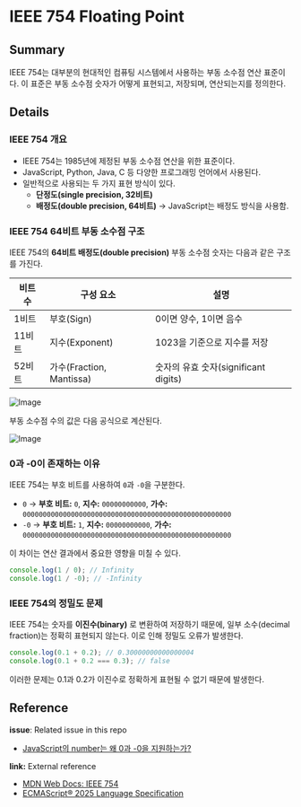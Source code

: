 # IEEE 754 Floating Point

## Summary

IEEE 754는 대부분의 현대적인 컴퓨팅 시스템에서 사용하는 부동 소수점 연산 표준이다. 이 표준은 부동 소수점 숫자가 어떻게 표현되고, 저장되며, 연산되는지를 정의한다.

## Details

### IEEE 754 개요

- IEEE 754는 1985년에 제정된 부동 소수점 연산을 위한 표준이다.
- JavaScript, Python, Java, C 등 다양한 프로그래밍 언어에서 사용된다.
- 일반적으로 사용되는 두 가지 표현 방식이 있다.
  - **단정도(single precision, 32비트)**
  - **배정도(double precision, 64비트)** → JavaScript는 배정도 방식을 사용함.

### IEEE 754 64비트 부동 소수점 구조

IEEE 754의 **64비트 배정도(double precision)** 부동 소수점 숫자는 다음과 같은 구조를 가진다.

| 비트 수 | 구성 요소                | 설명                                 |
| ------- | ------------------------ | ------------------------------------ |
| 1비트   | 부호(Sign)               | 0이면 양수, 1이면 음수               |
| 11비트  | 지수(Exponent)           | 1023을 기준으로 지수를 저장          |
| 52비트  | 가수(Fraction, Mantissa) | 숫자의 유효 숫자(significant digits) |

![Image](https://github.com/user-attachments/assets/efffecb3-534d-478f-8a93-d9f0f729f607)

부동 소수점 수의 값은 다음 공식으로 계산된다.

![Image](https://github.com/user-attachments/assets/e42dab7f-2340-4f6a-ba1e-cb4e0d14ead4)

### 0과 -0이 존재하는 이유

IEEE 754는 부호 비트를 사용하여 `0`과 `-0`을 구분한다.

- `0` → **부호 비트:** `0`, **지수:** `00000000000`, **가수:** `0000000000000000000000000000000000000000000000000000`
- `-0` → **부호 비트:** `1`, **지수:** `00000000000`, **가수:** `0000000000000000000000000000000000000000000000000000`

이 차이는 연산 결과에서 중요한 영향을 미칠 수 있다.

```javascript
console.log(1 / 0); // Infinity
console.log(1 / -0); // -Infinity
```

### IEEE 754의 정밀도 문제

IEEE 754는 숫자를 **이진수(binary)** 로 변환하여 저장하기 때문에, 일부 소수(decimal fraction)는 정확히 표현되지 않는다. 이로 인해 정밀도 오류가 발생한다.

```javascript
console.log(0.1 + 0.2); // 0.30000000000000004
console.log(0.1 + 0.2 === 0.3); // false
```

이러한 문제는 0.1과 0.2가 이진수로 정확하게 표현될 수 없기 때문에 발생한다.

## Reference

**issue**: Related issue in this repo

- [JavaScript의 number는 왜 0과 -0을 지원하는가?](https://github.com/luke0408/TIL/issues/3)

**link:** External reference

- [MDN Web Docs: IEEE 754](https://developer.mozilla.org/ko/docs/Web/JavaScript/Reference/Global_Objects/Number)
- [ECMAScript® 2025 Language Specification](https://tc39.es/ecma262/multipage/fundamental-objects.html#sec-number-objects)
